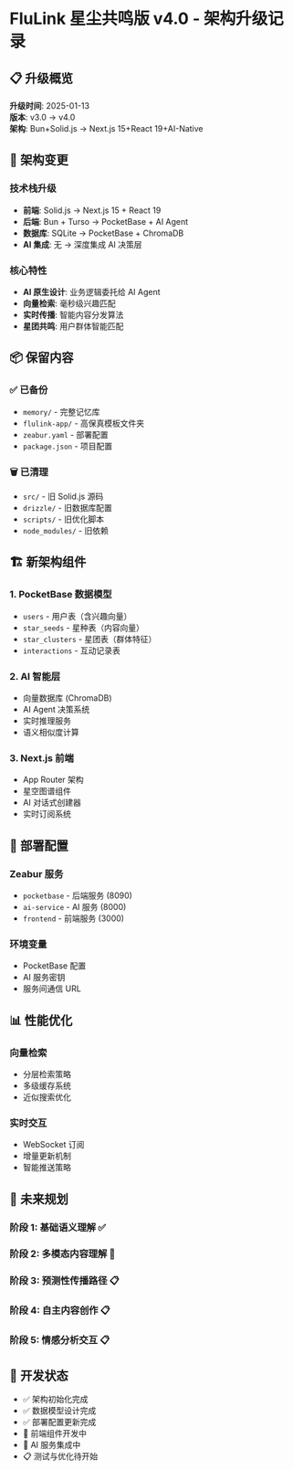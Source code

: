 # FluLink 星尘共鸣版 v4.0 - 架构升级记录

## 📋 升级概览

**升级时间**: 2025-01-13  
**版本**: v3.0 → v4.0  
**架构**: Bun+Solid.js → Next.js 15+React 19+AI-Native

## 🔄 架构变更

### 技术栈升级
- **前端**: Solid.js → Next.js 15 + React 19
- **后端**: Bun + Turso → PocketBase + AI Agent
- **数据库**: SQLite → PocketBase + ChromaDB
- **AI 集成**: 无 → 深度集成 AI 决策层

### 核心特性
- **AI 原生设计**: 业务逻辑委托给 AI Agent
- **向量检索**: 毫秒级兴趣匹配
- **实时传播**: 智能内容分发算法
- **星团共鸣**: 用户群体智能匹配

## 📦 保留内容

### ✅ 已备份
- `memory/` - 完整记忆库
- `flulink-app/` - 高保真模板文件夹
- `zeabur.yaml` - 部署配置
- `package.json` - 项目配置

### 🗑️ 已清理
- `src/` - 旧 Solid.js 源码
- `drizzle/` - 旧数据库配置
- `scripts/` - 旧优化脚本
- `node_modules/` - 旧依赖

## 🏗️ 新架构组件

### 1. PocketBase 数据模型
- `users` - 用户表（含兴趣向量）
- `star_seeds` - 星种表（内容向量）
- `star_clusters` - 星团表（群体特征）
- `interactions` - 互动记录表

### 2. AI 智能层
- 向量数据库 (ChromaDB)
- AI Agent 决策系统
- 实时推理服务
- 语义相似度计算

### 3. Next.js 前端
- App Router 架构
- 星空图谱组件
- AI 对话式创建器
- 实时订阅系统

## 🚀 部署配置

### Zeabur 服务
- `pocketbase` - 后端服务 (8090)
- `ai-service` - AI 服务 (8000)
- `frontend` - 前端服务 (3000)

### 环境变量
- PocketBase 配置
- AI 服务密钥
- 服务间通信 URL

## 📊 性能优化

### 向量检索
- 分层检索策略
- 多级缓存系统
- 近似搜索优化

### 实时交互
- WebSocket 订阅
- 增量更新机制
- 智能推送策略

## 🔮 未来规划

### 阶段 1: 基础语义理解 ✅
### 阶段 2: 多模态内容理解 🚧
### 阶段 3: 预测性传播路径 📋
### 阶段 4: 自主内容创作 📋
### 阶段 5: 情感分析交互 📋

## 📝 开发状态

- ✅ 架构初始化完成
- ✅ 数据模型设计完成
- ✅ 部署配置更新完成
- 🚧 前端组件开发中
- 🚧 AI 服务集成中
- 📋 测试与优化待开始
